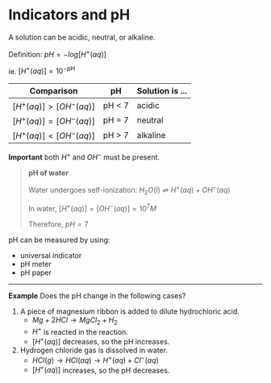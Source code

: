 # Indicators and pH

A solution can be acidic, neutral, or alkaline.

Definition: $pH = -log [H^+(aq)]$

ie. $[H^+(aq)] = 10^{-pH}$

| Comparison               | pH     | Solution is ... |
| ------------------------ | ------ | --------------- |
| $[H^+(aq)] > [OH^-(aq)]$ | pH < 7 | acidic          |
| $[H^+(aq)] = [OH^-(aq)]$ | pH = 7 | neutral         |
| $[H^+(aq)] < [OH^-(aq)]$ | pH > 7 | alkaline        |

**Important** both $H^+$ and $OH^-$ must be present.

> **pH of water**
> 
> Water undergoes self-ionization: $H_2O(l) \rightleftharpoons H^+(aq) + OH^-(aq)$
> 
> In water, $[H^+(aq)] = [OH^-(aq)] = 10^7 M$
> 
> Therefore, $pH = 7$

pH can be measured by using:
- universal indicator
- pH meter
- pH paper

---

**Example** Does the pH change in the following cases?
1. A piece of magnesium ribbon is added to dilute hydrochloric acid.
	- $Mg + 2HCl \rightarrow MgCl_2 + H_2$
	- $H^+$ is reacted in the reaction.
	- $[H^+(aq)]$ decreases, so the pH increases.
2. Hydrogen chloride gas is dissolved in water.
	- $HCl(g) \rightarrow HCl(aq) \rightarrow H^+(aq) + Cl^-(aq)$
	- $[H^+(aq)]$ increases, so the pH decreases.